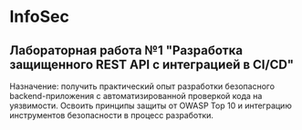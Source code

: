 # InfoSec

## Лабораторная работа №1 "Разработка защищенного REST API с интеграцией в CI/CD"
Назначение: получить практический опыт разработки безопасного backend-приложения с автоматизированной проверкой кода на уязвимости. Освоить принципы защиты от OWASP Top 10 и интеграцию инструментов безопасности в процесс разработки.